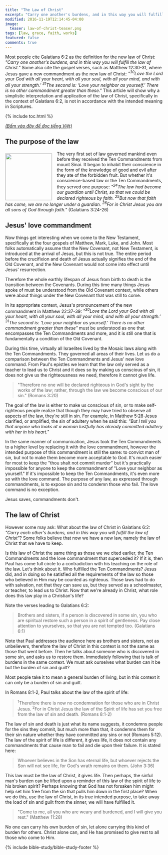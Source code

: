 ```yaml
---
title: "The Law of Christ"
excerpt: "Carry one another's burdens, and in this way you will fulfill the law of Christ Galatians 6:2"
modified: 2016-11-19T12:14:45-04:00
image: 
  teaser: law-of-christ-teaser.png
tags: [law, grace, faith, works]
featured: false
comments: true
---
```


Most people cite Galatians 6:2 as the definition for the new law of Christ: <em>"Carry one another's burdens, and in this way you will fulfill the law of Christ."</em> Some also cite the gospel verses, such as Matthew 12:30-31, where Jesus gave a new commandment as the new law of Christ: <em>"<sup>30</sup>Love the Lord your God with all your heart, with all your soul, with all your mind, and with all your strength.’ <sup>31</sup>The second is: ‘Love your neighbor as yourself.’ There is no other commandment greater than these."</em> This article will show why a simplistic interpretation and application of the law of Christ, specifically in the context of Galatians 6:2, is not in accordance with the intended meaning in Scriptures.

{% include toc.html %}

<a href="{{ site.url }}{% post_url articles-viet/2016-11-22-luat-phap-cua-Dang-Christ %}"><em>(Bấm vào đây để đọc tiếng Việt)</em></a>

## The purpose of the law

<img alt src="{{ site.url }}/assets/images/law-of-christ-teaser.png" style="border: 1px solid #cccccc; margin: 7px 15px 0px 0px; max-width: 100%; height: 148px; padding: 0px; float: left;">
The very first set of law governed mankind even before they received the Ten Commandments from mount Sinai. It began to inhabit their conscience in the form of the knowledge of good and evil after they ate of the forbidden fruit. But whether it's conscience-based law or the Ten Commandments, they served one purpose: <em>"<sup>24</sup>The law had become our guardian until Christ, so that we could be declared righteous by faith. <sup>25</sup>But now that faith has come, we are no longer under a guardian. <sup>26</sup>For in Christ Jesus you are all sons of God through faith."</em> (Galatians 3:24-26)

## Jesus' love commandment

Now things get interesting when we come to the New Testament, specifically at the four gospels of Matthew, Mark, Luke, and John. Most folks automatically assume that the New Covenant, not New Testament, is introduced at the arrival of Jesus, but this is not true. The entire period before the crucifixion and death of Jesus actually signifies the end of the Old Covenant, and the New Covenant would not come into effect until Jesus' resurrection.

Therefore the whole earthly lifespan of Jesus from birth to death is the transition between the Covenants. During this time many things Jesus spoke of must be understood from the Old Covenant context, while others were about things under the New Covenant that was still to come.

In its appropriate context, Jesus's pronouncement of the new commandment in Matthew 22:37-39: <em>"<sup>30</sup>Love the Lord your God with all your heart, with all your soul, with all your mind, and with all your strength.’ <sup>31</sup>The second is: 'Love your neighbor as yourself.’ There is no other commandment greater than these"</em> must be understood as one that encompasses the Ten Commandments and more, and it is still one that is fundamentally a condition of the Old Covenant.

During this time, virtually all Israelites lived by the Mosaic laws along with the Ten Commandments. They governed all areas of their lives. Let us do a comparison between the Ten Commandments and Jesus' new love command. From Paul's epistles we learn that the law only served as a teacher to lead us to Christ and it does so by making us conscious of sin, it does not give us the righteousness we need, therefore it cannot give life.

> "Therefore no one will be declared righteous in God's sight by the works of the law; rather, through the law we become conscious of our sin." (Romans 3:20)

The goal of the law is either to make us conscious of sin, or to make self-righteous people realize that though they may have tried to observe all aspects of the law, they're still in sin. For example, in Matthew 5:28 Jesus clarified, or amplified, the sin of adultery when he said this: <em>"But I tell you that anyone who looks at a woman lustfully has already committed adultery with her in his heart."</em>

In the same manner of communication, Jesus took the Ten Commandments to a higher level by replacing it with the love commandment, however the intended purpose of this commandment is still the same: to convict man of sin, but not to make them become more acceptable to God. It's much easier for most to keep the "thou shalt not commit murder" but it's practically impossible for anyone to keep the commandment of "Love your neighbor as yourself." If it's impossible to keep the Ten Commandments, it's even more so with the love command. The purpose of any law, as expressed through commandments, is to expose sin and to condemn those who fail. The love command is no exception.

Jesus saves, commandments don't.

## The law of Christ

However some may ask: What about the law of Christ in Galatians 6:2: <em>"Carry each other's burdens, and in this way you will fulfill the law of Christ"</em>? Some folks believe that now we have a new law, namely the law of Christ that we have to keep.

Is this law of Christ the same thing as those we we cited earlier, the Ten Commandments and the love commandment that superceded it? If it is, then Paul has come full circle to a contradiction with his teaching on the role of the law. Let's think about it. Who fulfilled the Ten Commandments? Jesus did, and in doing so he satisfied all the requirements of the law so those who believed in Him may be counted as righteous. Those laws had to do with salvation, not that they can save us, but they served as a schoolmaster, or teacher, to lead us to Christ. Now that we're already in Christ, what role does this law play in a Christian's life?

Note the verses leading to Galatians 6:2:

> Brothers and sisters, if a person is discovered in some sin, you who are spiritual restore such a person in a spirit of gentleness. Pay close attention to yourselves, so that you are not tempted too. (Galatians 6:1)

Note that Paul addresses the audience here as brothers and sisters, not as unbelievers, therefore the law of Christ in this context is not the same as those that went before. Then he talks about someone who is discovered in some sin, and asks us to restore them. Immediately following that is talk of burdens in the same context. We must ask ourselves what burden can it be but the burden of sin and guilt?

Most people take it to mean a general burden of living, but in this context it can only be a burden of sin and guilt.

In Romans 8:1-2, Paul talks about the law of the spirit of life:

> <sup>1</sup>Therefore there is now no condemnation for those who are in Christ Jesus. <sup>2</sup>For in Christ Jesus the law of the Spirit of life has set you free from the law of sin and death. (Romans 8:1-2)

The law of sin and death is just what its name suggests, it condemns people for the sins they commit, but much more than that, it condemns them for their sin nature whether they have committed any sins or not (Romans 5:12). The law of the spirit of life is different, it gives life, it does not contain any commandments that cause man to fail and die upon their failure. It is stated here:

> Whoever believes in the Son has eternal life, but whoever rejects the Son will not see life, for God's wrath remains on them. (John 3:36)

This law must be the law of Christ, it gives life. Then perhaps, the sinful man's burden can be lifted upon a reminder of this law of the spirit of life to his broken spirit? Perhaps knowing that God has not forsaken him might help set him free from the sin that pulls him down in the first place? When we do this, use the law of Christ, in its true intended purpose, to take away the load of sin and guilt from the sinner, we will have fulfilled it.

> "Come to me, all you who are weary and burdened, and I will give you rest." (Matthew 11:28)

No one can carry his own burden of sin, let alone carrying this kind of burden for others. Christ alone can, and He has promised to give rest to all those who come to Him. 

{% include bible-study/bible-study-footer %}
